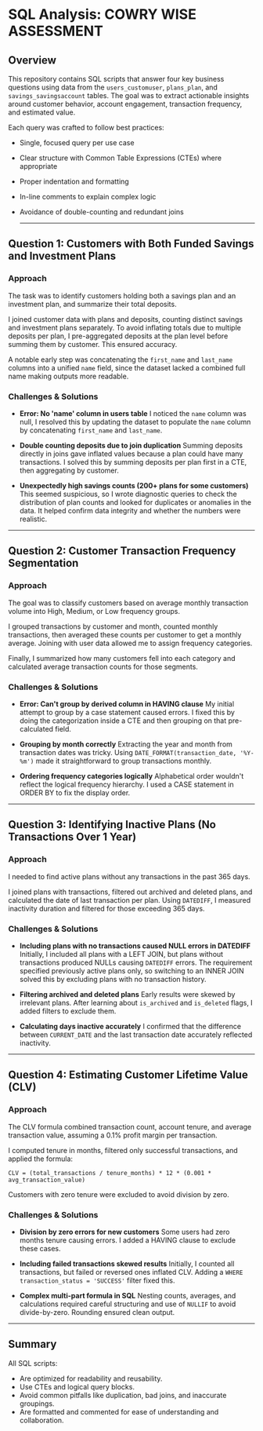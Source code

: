 # SQL Analysis: COWRY WISE ASSESSMENT

## Overview

This repository contains SQL scripts that answer four key business questions using data from the `users_customuser`, `plans_plan`, and `savings_savingsaccount` tables. The goal was to extract actionable insights around customer behavior, account engagement, transaction frequency, and estimated value.

Each query was crafted to follow best practices:
- Single, focused query per use case
- Clear structure with Common Table Expressions (CTEs) where appropriate
- Proper indentation and formatting
- In-line comments to explain complex logic
- Avoidance of double-counting and redundant joins

  ---

## Question 1: Customers with Both Funded Savings and Investment Plans

### Approach

The task was to identify customers holding both a savings plan and an investment plan, and summarize their total deposits.

I joined customer data with plans and deposits, counting distinct savings and investment plans separately. To avoid inflating totals due to multiple deposits per plan, I pre-aggregated deposits at the plan level before summing them by customer. This ensured accuracy.

A notable early step was concatenating the `first_name` and `last_name` columns into a unified `name` field, since the dataset lacked a combined full name making outputs more readable.

### Challenges & Solutions

* **Error: No 'name' column in users table**
  I noticed the `name` column was null, I resolved this by updating the dataset to populate the `name` column by concatenating `first_name` and `last_name`.

* **Double counting deposits due to join duplication**
  Summing deposits directly in joins gave inflated values because a plan could have many transactions. I solved this by summing deposits per plan first in a CTE, then aggregating by customer.

* **Unexpectedly high savings counts (200+ plans for some customers)**
  This seemed suspicious, so I wrote diagnostic queries to check the distribution of plan counts and looked for duplicates or anomalies in the data. It helped confirm data integrity and whether the numbers were realistic.

---

## Question 2: Customer Transaction Frequency Segmentation

### Approach

The goal was to classify customers based on average monthly transaction volume into High, Medium, or Low frequency groups.

I grouped transactions by customer and month, counted monthly transactions, then averaged these counts per customer to get a monthly average. Joining with user data allowed me to assign frequency categories.

Finally, I summarized how many customers fell into each category and calculated average transaction counts for those segments.

### Challenges & Solutions

* **Error: Can't group by derived column in HAVING clause**
  My initial attempt to group by a case statement caused errors. I fixed this by doing the categorization inside a CTE and then grouping on that pre-calculated field.

* **Grouping by month correctly**
  Extracting the year and month from transaction dates was tricky. Using `DATE_FORMAT(transaction_date, '%Y-%m')` made it straightforward to group transactions monthly.

* **Ordering frequency categories logically**
  Alphabetical order wouldn't reflect the logical frequency hierarchy. I used a CASE statement in ORDER BY to fix the display order.

---

## Question 3: Identifying Inactive Plans (No Transactions Over 1 Year)

### Approach

I needed to find active plans without any transactions in the past 365 days.

I joined plans with transactions, filtered out archived and deleted plans, and calculated the date of last transaction per plan. Using `DATEDIFF`, I measured inactivity duration and filtered for those exceeding 365 days.

### Challenges & Solutions

* **Including plans with no transactions caused NULL errors in DATEDIFF**
  Initially, I included all plans with a LEFT JOIN, but plans without transactions produced NULLs causing `DATEDIFF` errors. The requirement specified previously active plans only, so switching to an INNER JOIN solved this by excluding plans with no transaction history.

* **Filtering archived and deleted plans**
  Early results were skewed by irrelevant plans. After learning about `is_archived` and `is_deleted` flags, I added filters to exclude them.

* **Calculating days inactive accurately**
  I confirmed that the difference between `CURRENT_DATE` and the last transaction date accurately reflected inactivity.

---

## Question 4: Estimating Customer Lifetime Value (CLV)

### Approach

The CLV formula combined transaction count, account tenure, and average transaction value, assuming a 0.1% profit margin per transaction.

I computed tenure in months, filtered only successful transactions, and applied the formula:

```
CLV = (total_transactions / tenure_months) * 12 * (0.001 * avg_transaction_value)
```

Customers with zero tenure were excluded to avoid division by zero.

### Challenges & Solutions

* **Division by zero errors for new customers**
  Some users had zero months tenure causing errors. I added a HAVING clause to exclude these cases.

* **Including failed transactions skewed results**
  Initially, I counted all transactions, but failed or reversed ones inflated CLV. Adding a `WHERE transaction_status = 'SUCCESS'` filter fixed this.

* **Complex multi-part formula in SQL**
  Nesting counts, averages, and calculations required careful structuring and use of `NULLIF` to avoid divide-by-zero. Rounding ensured clean output.
---

## Summary

All SQL scripts:
- Are optimized for readability and reusability.
- Use CTEs and logical query blocks.
- Avoid common pitfalls like duplication, bad joins, and inaccurate groupings.
- Are formatted and commented for ease of understanding and collaboration.
